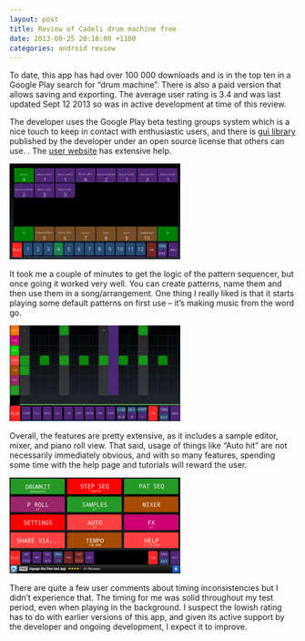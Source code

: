 ```yaml
---
layout: post
title: Review of Cadeli drum machine free
date: 2013-09-25 20:18:00 +1100
categories: android review
---
```



To date, this app has had over 100 000 downloads and is in the top ten in a Google Play search for “drum machine”. There is also a paid version that allows saving and exporting. The average user rating is 3.4 and was last updated Sept 12 2013 so was in active development at time of this review.

The developer uses the Google Play beta testing groups system which is a nice touch to keep in contact with enthusiastic users, and there is [gui library](https://github.com/cadeli/CdlUI) published by the developer under an open source license that others  can use. . The [user website](http://cadeli-drummachine.blogspot.com.au/p/user-guide.html?m=1) has extensive help.

![screenshot 1](/assets/Screenshot_2013-09-24-09-29-10-300x168.png)

It took me a couple of minutes to get the logic of the pattern sequencer, but once going it worked very well. You can create patterns, name them and then use them in a song/arrangement. One thing I really liked is that it starts playing some default patterns on first use – it’s making music from the word go.

![screenshot ](/assets/Screenshot_2013-09-24-09-27-04-300x168.png)

Overall, the features are pretty extensive, as it includes a sample editor, mixer, and piano roll view. That said, usage of things like “Auto hit” are not necessarily immediately obvious, and with so many features, spending some time with the help page and tutorials will reward the user.

![screenshot ](/assets/Screenshot_2013-09-24-09-26-35-300x168.png)

There are quite a few user comments about timing inconsistencies but I didn’t experience that. The timing for me was solid throughout my test period, even when playing in the background. I suspect the lowish rating has to do with earlier versions of this app, and given its active support by the developer and ongoing development, I expect it to improve.
